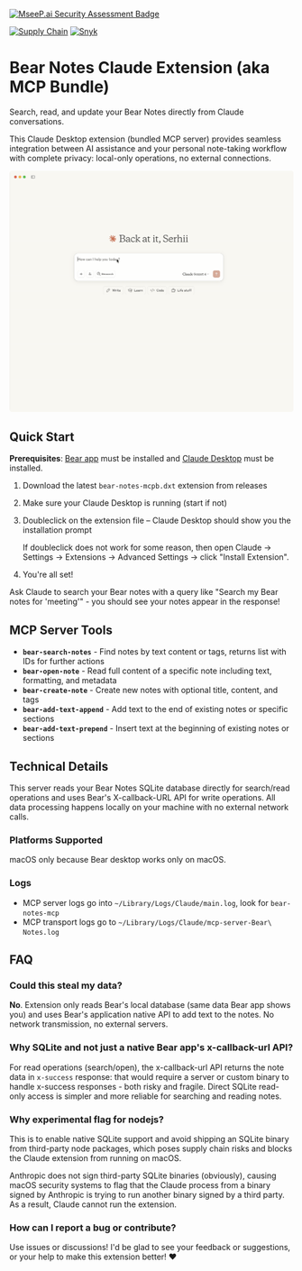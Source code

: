 [![MseeP.ai Security Assessment Badge](https://mseep.net/pr/vasylenko-claude-desktop-extension-bear-notes-badge.png)](https://mseep.ai/app/vasylenko-claude-desktop-extension-bear-notes)

[![Supply Chain](https://github.com/vasylenko/claude-desktop-extension-bear-notes/actions/workflows/workflow.yml/badge.svg)](https://github.com/vasylenko/claude-desktop-extension-bear-notes/actions/workflows/workflow.yml)
[![Snyk](https://snyk.io/test/github/vasylenko/claude-desktop-extension-bear-notes/badge.svg)](https://snyk.io/test/github/vasylenko/claude-desktop-extension-bear-notes)
    
# Bear Notes Claude Extension (aka MCP Bundle)

Search, read, and update your Bear Notes directly from Claude conversations.

This Claude Desktop extension (bundled MCP server) provides seamless integration between AI assistance and your personal note-taking workflow with complete privacy: local-only operations, no external connections.

![](./docs/demo.gif)

## Quick Start

**Prerequisites**: [Bear app](https://bear.app/) must be installed and [Claude Desktop](https://claude.ai/download) must be installed.

1. Download the latest `bear-notes-mcpb.dxt` extension from releases
2. Make sure your Claude Desktop is running (start if not)
3. Doubleclick on the extension file – Claude Desktop should show you the installation prompt

    If doubleclick does not work for some reason, then open Claude -> Settings -> Extensions -> Advanced Settings -> click "Install Extension".
4. You're all set!

Ask Claude to search your Bear notes with a query like "Search my Bear notes for 'meeting'" - you should see your notes appear in the response!

## MCP Server Tools

- **`bear-search-notes`** - Find notes by text content or tags, returns list with IDs for further actions
- **`bear-open-note`** - Read full content of a specific note including text, formatting, and metadata  
- **`bear-create-note`** - Create new notes with optional title, content, and tags
- **`bear-add-text-append`** - Add text to the end of existing notes or specific sections
- **`bear-add-text-prepend`** - Insert text at the beginning of existing notes or sections

## Technical Details

This server reads your Bear Notes SQLite database directly for search/read operations and uses Bear's X-callback-URL API for write operations. All data processing happens locally on your machine with no external network calls.

### Platforms Supported
macOS only because Bear desktop works only on macOS.

### Logs
- MCP server logs go into `~/Library/Logs/Claude/main.log`, look for `bear-notes-mcp`
- MCP transport logs go to `~/Library/Logs/Claude/mcp-server-Bear\ Notes.log` 

## FAQ

### Could this steal my data?
**No**. Extension only reads Bear's local database (same data Bear app shows you) and uses Bear's application native API to add text to the notes. No network transmission, no external servers.

### Why SQLite and not just a native Bear app's x-callback-url API?

For read operations (search/open), the x-callback-url API returns the note data in `x-success` response: that would require a server or custom binary to handle x-success responses - both risky and fragile. Direct SQLite read-only access is simpler and more reliable for searching and reading notes.

### Why experimental flag for nodejs?

This is to enable native SQLite support and avoid shipping an SQLite binary from third-party node packages, which poses supply chain risks and blocks the Claude extension from running on macOS.

Anthropic does not sign third-party SQLite binaries (obviously), causing macOS security systems to flag that the Claude process from a binary signed by Anthropic is trying to run another binary signed by a third party. As a result, Claude cannot run the extension. 

### How can I report a bug or contribute? 

Use issues or discussions! I'd be glad to see your feedback or suggestions, or your help to make this extension better! ❤️ 
